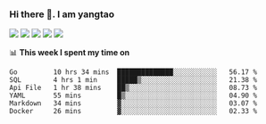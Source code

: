 ### Hi there 👋. I am yangtao 

<!-- **runtu666/runtu666** is a ✨ _special_ ✨ repository because its `README.md` (this file) appears on your GitHub profile. -->

![](https://github-profile-summary-cards.vercel.app/api/cards/profile-details?username=runtu666&theme=github)
![](https://github-profile-summary-cards.vercel.app/api/cards/repos-per-language?username=runtu666&theme=github)
![](https://github-profile-summary-cards.vercel.app/api/cards/most-commit-language?username=runtu666&theme=github)
![](https://github-profile-summary-cards.vercel.app/api/cards/stats?&username=runtu666&theme=github)
![](https://github-profile-summary-cards.vercel.app/api/cards/productive-time?username=runtu666&theme=github)

📊 **This week I spent my time on**
<!--START_SECTION:waka-->

```text
Go         10 hrs 34 mins  ██████████████░░░░░░░░░░░   56.17 %
SQL        4 hrs 1 min     █████▒░░░░░░░░░░░░░░░░░░░   21.38 %
Api File   1 hr 38 mins    ██▒░░░░░░░░░░░░░░░░░░░░░░   08.73 %
YAML       55 mins         █▒░░░░░░░░░░░░░░░░░░░░░░░   04.90 %
Markdown   34 mins         ▓░░░░░░░░░░░░░░░░░░░░░░░░   03.07 %
Docker     26 mins         ▓░░░░░░░░░░░░░░░░░░░░░░░░   02.33 %
```

<!--END_SECTION:waka-->


[comment]: <> (Here are some ideas to get you started:)

[comment]: <> (- 🔭 I’m currently working on tal)

[comment]: <> (- 🌱 I’m currently learning devops)

[comment]: <> (- 👯 I’m looking to collaborate on ...)

[comment]: <> (- 🤔 I’m looking for help with ...)

[comment]: <> (- 💬 Ask me about ...)

[comment]: <> (- 📫 How to reach me: ...)

[comment]: <> (- 😄 Pronouns: ...)

[comment]: <> (- ⚡ Fun fact: ...)
